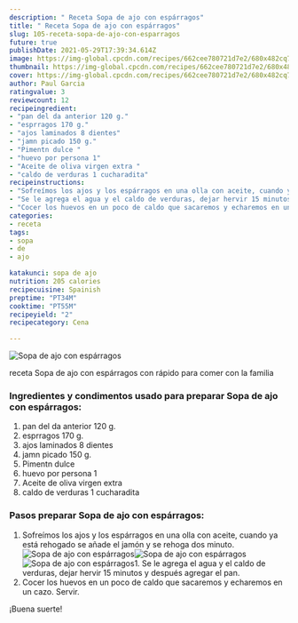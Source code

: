```yaml
---
description: " Receta Sopa de ajo con espárragos"
title: " Receta Sopa de ajo con espárragos"
slug: 105-receta-sopa-de-ajo-con-esparragos
future: true
publishDate: 2021-05-29T17:39:34.614Z
image: https://img-global.cpcdn.com/recipes/662cee780721d7e2/680x482cq70/sopa-de-ajo-con-esparragos-foto-principal.jpg
thumbnail: https://img-global.cpcdn.com/recipes/662cee780721d7e2/680x482cq70/sopa-de-ajo-con-esparragos-foto-principal.jpg
cover: https://img-global.cpcdn.com/recipes/662cee780721d7e2/680x482cq70/sopa-de-ajo-con-esparragos-foto-principal.jpg
author: Paul Garcia
ratingvalue: 3
reviewcount: 12
recipeingredient:
- "pan del da anterior 120 g."
- "esprragos 170 g."
- "ajos laminados 8 dientes"
- "jamn picado 150 g."
- "Pimentn dulce "
- "huevo por persona 1"
- "Aceite de oliva virgen extra "
- "caldo de verduras 1 cucharadita"
recipeinstructions:
- "Sofreímos los ajos y los espárragos en una olla con aceite, cuando ya está rehogado se añade el jamón y se rehoga dos minuto."
- "Se le agrega el agua y el caldo de verduras, dejar hervir 15 minutos y después agregar el pan."
- "Cocer los huevos en un poco de caldo que sacaremos y echaremos en un cazo. Servir."
categories:
- receta
tags:
- sopa
- de
- ajo

katakunci: sopa de ajo 
nutrition: 205 calories
recipecuisine: Spainish
preptime: "PT34M"
cooktime: "PT55M"
recipeyield: "2"
recipecategory: Cena

---
```



![Sopa de ajo con espárragos](https://img-global.cpcdn.com/recipes/662cee780721d7e2/680x482cq70/sopa-de-ajo-con-esparragos-foto-principal.jpg)

receta Sopa de ajo con espárragos con rápido para comer con la familia

<!--inarticleads1-->

### Ingredientes y condimentos usado para preparar Sopa de ajo con espárragos:

1. pan del da anterior 120 g.
1. esprragos 170 g.
1. ajos laminados 8 dientes
1. jamn picado 150 g.
1. Pimentn dulce 
1. huevo por persona 1
1. Aceite de oliva virgen extra 
1. caldo de verduras 1 cucharadita



<!--inarticleads2-->

### Pasos preparar Sopa de ajo con espárragos:

1. Sofreímos los ajos y los espárragos en una olla con aceite, cuando ya está rehogado se añade el jamón y se rehoga dos minuto.
<img src="https://img-global.cpcdn.com/steps/438757895af0b7d1/160x128cq70/foto-del-paso-1-de-la-receta-sopa-de-ajo-con-esparragos.jpg" alt="Sopa de ajo con espárragos"><img src="https://img-global.cpcdn.com/steps/d2f2ed274fe8bbdc/160x128cq70/foto-del-paso-1-de-la-receta-sopa-de-ajo-con-esparragos.jpg" alt="Sopa de ajo con espárragos"><img src="https://img-global.cpcdn.com/steps/8b11449916a0e963/160x128cq70/foto-del-paso-1-de-la-receta-sopa-de-ajo-con-esparragos.jpg" alt="Sopa de ajo con espárragos">1. Se le agrega el agua y el caldo de verduras, dejar hervir 15 minutos y después agregar el pan.
1. Cocer los huevos en un poco de caldo que sacaremos y echaremos en un cazo. Servir.



¡Buena suerte!

